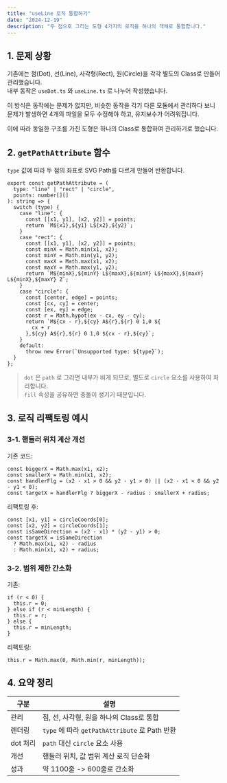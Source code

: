 ```yaml
---
title: "useLine 로직 통합하기"
date: "2024-12-19"
description: "두 점으로 그리는 도형 4가지의 로직을 하나의 객체로 통합합니다."
---
```


## 1. 문제 상황

기존에는 점(Dot), 선(Line), 사각형(Rect), 원(Circle)을 각각 별도의 Class로 만들어 관리했습니다.  
내부 동작은 `useDot.ts` 와 `useLine.ts` 로 나누어 작성했습니다.

이 방식은 동작에는 문제가 없지만, 비슷한 동작을 각기 다른 모듈에서 관리하다 보니  
문제가 발생하면 4개의 파일을 모두 수정해야 하고, 유지보수가 어려워집니다.

이에 따라 동일한 구조를 가진 도형은 하나의 Class로 통합하여 관리하기로 했습니다.

## 2. `getPathAttribute` 함수

`type` 값에 따라 두 점의 좌표로 SVG Path를 다르게 만들어 반환합니다.

```tsx
export const getPathAttribute = (
  type: "line" | "rect" | "circle",
  points: number[][]
): string => {
  switch (type) {
    case "line": {
      const [[x1, y1], [x2, y2]] = points;
      return `M${x1},${y1} L${x2},${y2}`;
    }
    case "rect": {
      const [[x1, y1], [x2, y2]] = points;
      const minX = Math.min(x1, x2);
      const minY = Math.min(y1, y2);
      const maxX = Math.max(x1, x2);
      const maxY = Math.max(y1, y2);
      return `M${minX},${minY} L${maxX},${minY} L${maxX},${maxY} L${minX},${maxY} Z`;
    }
    case "circle": {
      const [center, edge] = points;
      const [cx, cy] = center;
      const [ex, ey] = edge;
      const r = Math.hypot(ex - cx, ey - cy);
      return `M${cx - r},${cy} A${r},${r} 0 1,0 ${
        cx + r
      },${cy} A${r},${r} 0 1,0 ${cx - r},${cy}`;
    }
    default:
      throw new Error(`Unsupported type: ${type}`);
  }
};
```

> `dot` 은 `path` 로 그리면 내부가 비게 되므로, 별도로 `circle` 요소를 사용하여 처리합니다.  
> `fill` 속성을 공유하면 충돌이 생기기 때문입니다.

## 3. 로직 리팩토링 예시

### 3-1. 핸들러 위치 계산 개선

기존 코드:

```tsx
const biggerX = Math.max(x1, x2);
const smallerX = Math.min(x1, x2);
const handlerFlg = (x2 - x1 > 0 && y2 - y1 > 0) || (x2 - x1 < 0 && y2 - y1 < 0);
const targetX = handlerFlg ? biggerX - radius : smallerX + radius;
```

리팩토링 후:

```tsx
const [x1, y1] = circleCoords[0];
const [x2, y2] = circleCoords[1];
const isSameDirection = (x2 - x1) * (y2 - y1) > 0;
const targetX = isSameDirection
  ? Math.max(x1, x2) - radius
  : Math.min(x1, x2) + radius;
```

### 3-2. 범위 제한 간소화

기존:

```tsx
if (r < 0) {
  this.r = 0;
} else if (r < minLength) {
  this.r = r;
} else {
  this.r = minLength;
}
```

리팩토링:

```tsx
this.r = Math.max(0, Math.min(r, minLength));
```

## 4. 요약 정리

| 구분     | 설명                                           |
| -------- | ---------------------------------------------- |
| 관리     | 점, 선, 사각형, 원을 하나의 Class로 통합       |
| 렌더링   | `type` 에 따라 `getPathAttribute` 로 Path 반환 |
| dot 처리 | `path` 대신 `circle` 요소 사용                 |
| 개선     | 핸들러 위치, 값 범위 계산 로직 단순화          |
| 성과     | 약 1100줄 -> 600줄로 간소화         |
